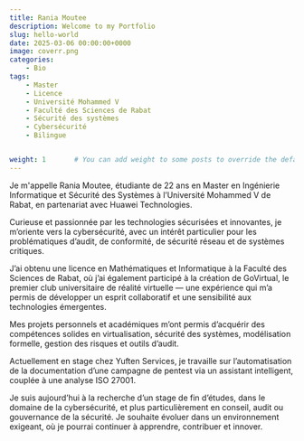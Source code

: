 ```yaml
---
title: Rania Moutee
description: Welcome to my Portfolio
slug: hello-world
date: 2025-03-06 00:00:00+0000
image: coverr.png
categories:
    - Bio
tags:
    - Master
    - Licence
    - Université Mohammed V
    - Faculté des Sciences de Rabat
    - Sécurité des systèmes
    - Cybersécurité
    - Bilingue


weight: 1       # You can add weight to some posts to override the default sorting (date descending)
---
```


Je m'appelle Rania Moutee, étudiante de 22 ans en Master en Ingénierie Informatique et Sécurité des Systèmes à l’Université Mohammed V de Rabat, en partenariat avec Huawei Technologies.

Curieuse et passionnée par les technologies sécurisées et innovantes, je m’oriente vers la cybersécurité, avec un intérêt particulier pour les problématiques d’audit, de conformité, de sécurité réseau et de systèmes critiques.

J’ai obtenu une licence en Mathématiques et Informatique à la Faculté des Sciences de Rabat, où j’ai également participé à la création de GoVirtual, le premier club universitaire de réalité virtuelle — une expérience qui m’a permis de développer un esprit collaboratif et une sensibilité aux technologies émergentes.

Mes projets personnels et académiques m’ont permis d’acquérir des compétences solides en virtualisation, sécurité des systèmes, modélisation formelle, gestion des risques et outils d’audit.

Actuellement en stage chez Yuften Services, je travaille sur l’automatisation de la documentation d’une campagne de pentest via un assistant intelligent, couplée à une analyse ISO 27001.

Je suis aujourd’hui à la recherche d’un stage de fin d’études, dans le domaine de la cybersécurité, et plus particulièrement en conseil, audit ou gouvernance de la sécurité. Je souhaite évoluer dans un environnement exigeant, où je pourrai continuer à apprendre, contribuer et innover.
